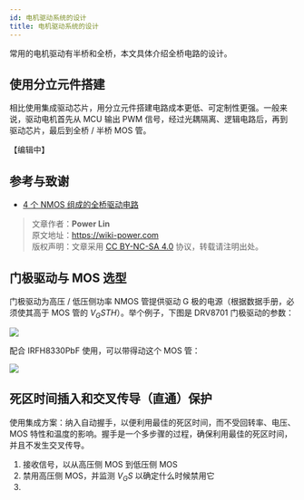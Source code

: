 ```yaml
---
id: 电机驱动系统的设计
title: 电机驱动系统的设计
---
```


常用的电机驱动有半桥和全桥，本文具体介绍全桥电路的设计。

## 使用分立元件搭建

相比使用集成驱动芯片，用分立元件搭建电路成本更低、可定制性更强。一般来说，驱动电机首先从 MCU 输出 PWM 信号，经过光耦隔离、逻辑电路后，再到驱动芯片，最后到全桥 / 半桥 MOS 管。

【编辑中】

## 参考与致谢

- [4 个 NMOS 组成的全桥驱动电路](https://www.fanyedu.com/content/90.html)

> 文章作者：**Power Lin**  
> 原文地址：<https://wiki-power.com>  
> 版权声明：文章采用 [CC BY-NC-SA 4.0](https://creativecommons.org/licenses/by/4.0/deed.zh) 协议，转载请注明出处。

## 门极驱动与 MOS 选型

门极驱动为高压 / 低压侧功率 NMOS 管提供驱动 G 极的电源（根据数据手册，必须使其高于 MOS 管的 $V_GSTH$）。举个例子，下图是 DRV8701 门极驱动的参数：

![](https://wiki-media-1253965369.cos.ap-guangzhou.myqcloud.com/img/20210811095012.png)

配合 IRFH8330PbF 使用，可以带得动这个 MOS 管：

![](https://wiki-media-1253965369.cos.ap-guangzhou.myqcloud.com/img/20210811095429.png)

## 死区时间插入和交叉传导（直通）保护

使用集成方案：纳入自动握手，以便利用最佳的死区时间，而不受回转率、电压、MOS 特性和温度的影响。握手是一个多步骤的过程，确保利用最佳的死区时间，并且不发生交叉传导。

1. 接收信号，以从高压侧 MOS 到低压侧 MOS
2. 禁用高压侧 MOS，并监测 $V_GS$ 以确定什么时候禁用它
3. 